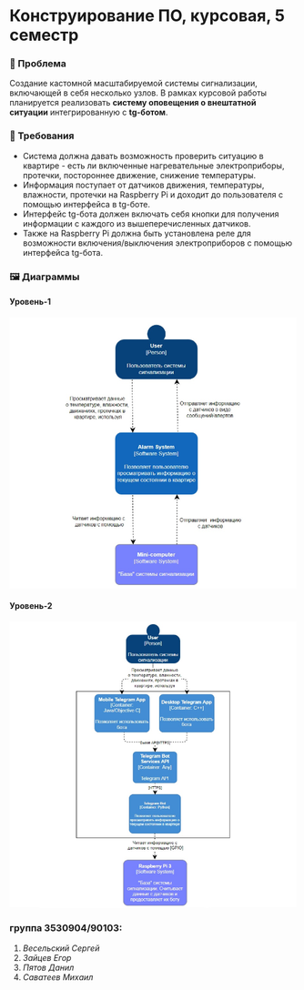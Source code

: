 # Конструирование ПО, курсовая, 5 семестр
 ###  :pushpin: Проблема
Создание кастомной масштабируемой системы сигнализации, включающей в себя несколько узлов. В рамках курсовой работы планируется реализовать **систему оповещения о внештатной ситуации** интегрированную с __tg-ботом__. 
### :receipt: Требования
* Система должна давать возможность проверить ситуацию в квартире - есть ли включенные нагревательные электроприборы, протечки, постороннее движение, снижение температуры. 
* Информация поступает от датчиков движения, температуры, влажности, протечки на Raspberry Pi и доходит до пользователя с помощью интерфейса в tg-боте. 
* Интерфейс tg-бота должен включать себя кнопки для получения информации с каждого из вышеперечисленных датчиков. 
* Также на Raspberry Pi должна быть установлена реле для возможности включения/выключения электроприборов с помощью интерфейса tg-бота.

### :framed_picture: Диаграммы
#### Уровень-1
![Image alt](https://github.com/veselski-sergei/software-design/raw/main/diagrams/lev1.jpg)
#### Уровень-2
![Image alt](https://github.com/veselski-sergei/software-design/raw/main/diagrams/lev2.jpg)

### группа 3530904/90103:
1. _Весельский Сергей_
1. _Зайцев Егор_
1. _Пятов Данил_
1. _Саватеев Михаил_


